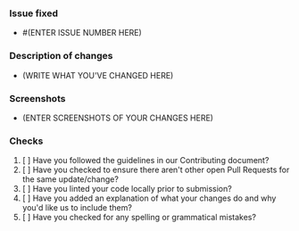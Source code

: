 ### Issue fixed

- #(ENTER ISSUE NUMBER HERE)

### Description of changes

- (WRITE WHAT YOU'VE CHANGED HERE)

### Screenshots

- (ENTER SCREENSHOTS OF YOUR CHANGES HERE)

### Checks

1. [ ] Have you followed the guidelines in our Contributing document?
2. [ ] Have you checked to ensure there aren't other open Pull Requests for the same update/change?
3. [ ] Have you linted your code locally prior to submission?
4. [ ] Have you added an explanation of what your changes do and why you'd like us to include them?
5. [ ] Have you checked for any spelling or grammatical mistakes?
